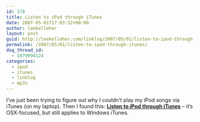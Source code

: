 ```yaml
---
id: 178
title: Listen to iPod through iTunes
date: 2007-05-01T17:03:52+00:00
author: leekelleher
layout: post
guid: http://leekelleher.com/linklog/2007/05/01/listen-to-ipod-through-itunes/
permalink: /2007/05/01/listen-to-ipod-through-itunes/
dsq_thread_id:
  - 1079994124
categories:
  - ipod
  - itunes
  - linklog
  - mp3s
---
```

I&#8217;ve just been trying to figure out why I couldn&#8217;t play my iPod songs via iTunes (on my laptop). Then I found this: [**Listen to iPod through iTunes**](http://www.macosxhints.com/article.php?story=200304040732412) &#8211; it&#8217;s OSX-focused, but still applies to Windows iTunes.